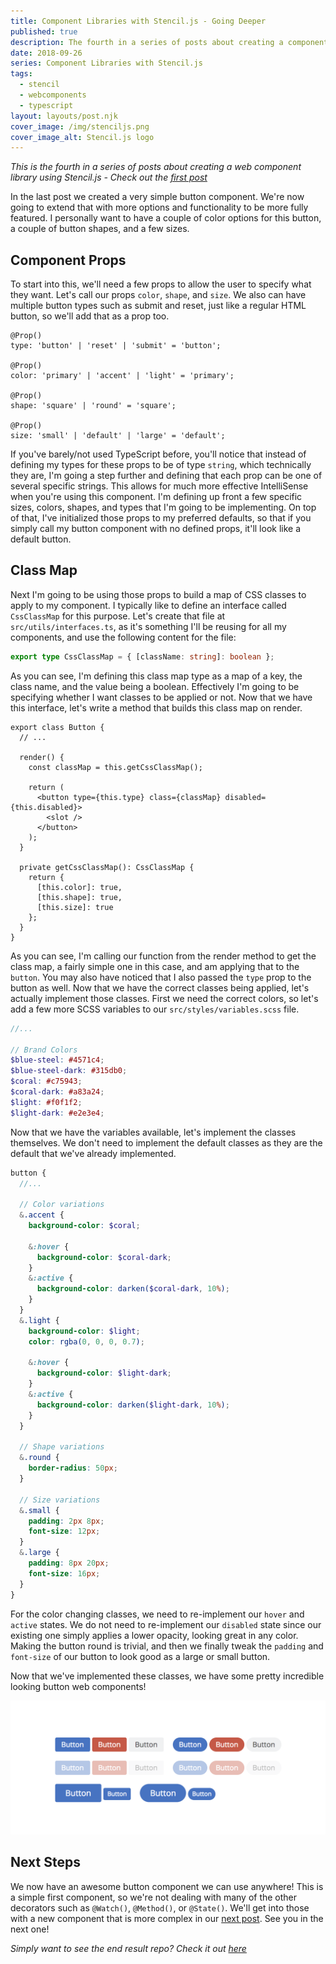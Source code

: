 ```yaml
---
title: Component Libraries with Stencil.js - Going Deeper
published: true
description: The fourth in a series of posts about creating a component library using Stencil.js
date: 2018-09-26
series: Component Libraries with Stencil.js
tags:
  - stencil
  - webcomponents
  - typescript
layout: layouts/post.njk
cover_image: /img/stenciljs.png
cover_image_alt: Stencil.js logo
---
```


_This is the fourth in a series of posts about creating a web component library using Stencil.js - Check out the [first post](/posts/about-stencil)_

In the last post we created a very simple button component. We're now going to extend that with more options and functionality to be more fully featured. I personally want to have a couple of color options for this button, a couple of button shapes, and a few sizes.

## Component Props

To start into this, we'll need a few props to allow the user to specify what they want. Let's call our props `color`, `shape`, and `size`. We also can have multiple button types such as submit and reset, just like a regular HTML button, so we'll add that as a prop too.

```tsx
@Prop()
type: 'button' | 'reset' | 'submit' = 'button';

@Prop()
color: 'primary' | 'accent' | 'light' = 'primary';

@Prop()
shape: 'square' | 'round' = 'square';

@Prop()
size: 'small' | 'default' | 'large' = 'default';
```

If you've barely/not used TypeScript before, you'll notice that instead of defining my types for these props to be of type `string`, which technically they are, I'm going a step further and defining that each prop can be one of several specific strings. This allows for much more effective IntelliSense when you're using this component. I'm defining up front a few specific sizes, colors, shapes, and types that I'm going to be implementing. On top of that, I've initialized those props to my preferred defaults, so that if you simply call my button component with no defined props, it'll look like a default button.

## Class Map

Next I'm going to be using those props to build a map of CSS classes to apply to my component. I typically like to define an interface called `CssClassMap` for this purpose. Let's create that file at `src/utils/interfaces.ts`, as it's something I'll be reusing for all my components, and use the following content for the file:

```typescript
export type CssClassMap = { [className: string]: boolean };
```

As you can see, I'm defining this class map type as a map of a key, the class name, and the value being a boolean. Effectively I'm going to be specifying whether I want classes to be applied or not. Now that we have this interface, let's write a method that builds this class map on render.

```tsx
export class Button {
  // ...

  render() {
    const classMap = this.getCssClassMap();

    return (
      <button type={this.type} class={classMap} disabled={this.disabled}>
        <slot />
      </button>
    );
  }

  private getCssClassMap(): CssClassMap {
    return {
      [this.color]: true,
      [this.shape]: true,
      [this.size]: true
    };
  }
}
```

As you can see, I'm calling our function from the render method to get the class map, a fairly simple one in this case, and am applying that to the `button`. You may also have noticed that I also passed the `type` prop to the button as well. Now that we have the correct classes being applied, let's actually implement those classes. First we need the correct colors, so let's add a few more SCSS variables to our `src/styles/variables.scss` file.

```scss
//...

// Brand Colors
$blue-steel: #4571c4;
$blue-steel-dark: #315db0;
$coral: #c75943;
$coral-dark: #a83a24;
$light: #f0f1f2;
$light-dark: #e2e3e4;
```

Now that we have the variables available, let's implement the classes themselves. We don't need to implement the default classes as they are the default that we've already implemented.

```scss
button {
  //...

  // Color variations
  &.accent {
    background-color: $coral;

    &:hover {
      background-color: $coral-dark;
    }
    &:active {
      background-color: darken($coral-dark, 10%);
    }
  }
  &.light {
    background-color: $light;
    color: rgba(0, 0, 0, 0.7);

    &:hover {
      background-color: $light-dark;
    }
    &:active {
      background-color: darken($light-dark, 10%);
    }
  }

  // Shape variations
  &.round {
    border-radius: 50px;
  }

  // Size variations
  &.small {
    padding: 2px 8px;
    font-size: 12px;
  }
  &.large {
    padding: 8px 20px;
    font-size: 16px;
  }
}
```

For the color changing classes, we need to re-implement our `hover` and `active` states. We do not need to re-implement our `disabled` state since our existing one simply applies a lower opacity, looking great in any color. Making the button round is trivial, and then we finally tweak the `padding` and `font-size` of our button to look good as a large or small button.

Now that we've implemented these classes, we have some pretty incredible looking button web components!

![buttons](/img/posts/stencil-going-deeper/buttons.png)

## Next Steps

We now have an awesome button component we can use anywhere! This is a simple first component, so we're not dealing with many of the other decorators such as `@Watch()`, `@Method()`, or `@State()`. We'll get into those with a new component that is more complex in our [next post](/posts/stencil-decorators). See you in the next one!

_Simply want to see the end result repo? Check it out [here](https://github.com/johnbwoodruff/mountain-ui)_
